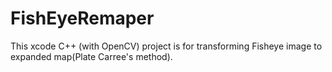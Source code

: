 # FishEyeRemaper
This xcode C++ (with OpenCV) project is for transforming Fisheye image to expanded map(Plate Carree's method). 
